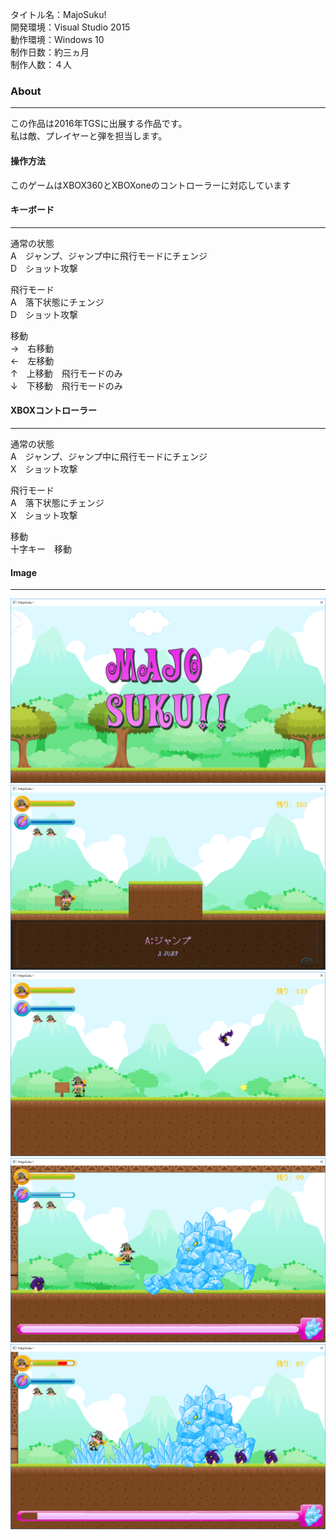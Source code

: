 タイトル名：MajoSuku!  
開発環境：Visual Studio 2015  
動作環境：Windows 10  
制作日数：約三ヵ月  
制作人数：４人   

### About
***
この作品は2016年TGSに出展する作品です。  
私は敵、プレイヤーと弾を担当します。  

#### 操作方法

このゲームはXBOX360とXBOXoneのコントローラーに対応しています
#### キーボード
***
通常の状態  
A　ジャンプ、ジャンプ中に飛行モードにチェンジ  
D　ショット攻撃  

飛行モード  
A　落下状態にチェンジ  
D　ショット攻撃  

移動  
→　右移動  
←　左移動  
↑　上移動　飛行モードのみ  
↓　下移動　飛行モードのみ  

#### XBOXコントローラー
***
通常の状態  
A　ジャンプ、ジャンプ中に飛行モードにチェンジ  
X　ショット攻撃  

飛行モード  
A　落下状態にチェンジ  
X　ショット攻撃  

移動  
十字キー　移動

#### Image
***
![](001.png)
![](002.png)
![](003.png)
![](004.png)
![](005.png)
